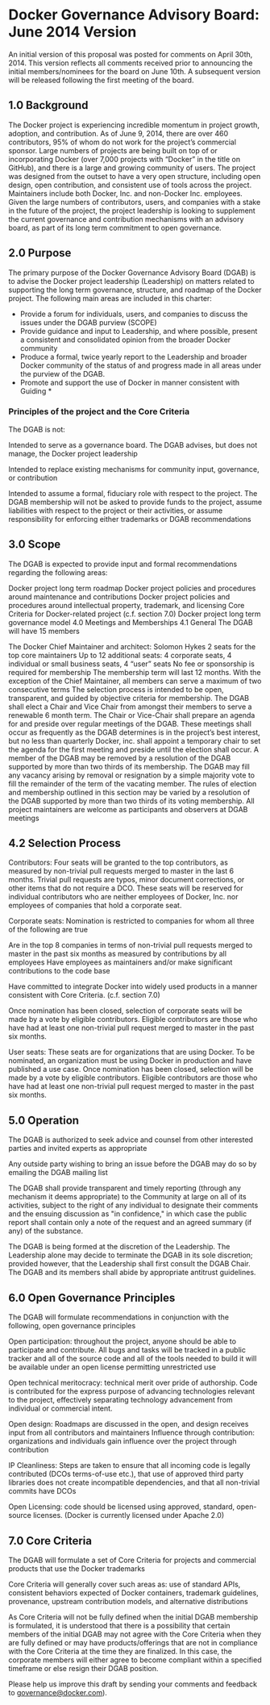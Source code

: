 <!--[metadata]>
+++
title = "Docker Governance Advisory Board"
description = "Docker Governance Advisory Board"
keywords = ["governance, board, members, explained"]
[menu.main]
parent="smn_governance"
+++
<![end-metadata]-->

# Docker Governance Advisory Board: June 2014 Version

An initial version of this proposal was posted for comments on April 30th, 2014. This version reflects all comments received prior to announcing the initial members/nominees for the board on June 10th. A subsequent version will be released following the first meeting of the board.

## 1.0 Background

The Docker project is experiencing incredible momentum in project growth, adoption, and contribution. As of June 9, 2014, there are over 460 contributors, 95% of whom do not work for the project’s commercial sponsor. Large numbers of projects are being built on top of or incorporating Docker (over 7,000 projects with “Docker” in the title on GitHub), and there is a large and growing community of users. The project was designed from the outset to have a very open structure, including open design, open contribution, and consistent use of tools across the project. Maintainers include both Docker, Inc. and non-Docker Inc. employees. Given the large numbers of contributors, users, and companies with a stake in the future of the project, the project leadership is looking to supplement the current governance and contribution mechanisms with an advisory board, as part of its long term commitment to open governance.

## 2.0 Purpose
The primary purpose of the Docker Governance Advisory Board (DGAB) is to advise the Docker project leadership (Leadership) on matters related to supporting the long term governance, structure, and roadmap of the Docker project. The following main areas are included in this charter:

* Provide a forum for individuals, users, and companies to discuss the issues under the DGAB purview (SCOPE)
* Provide guidance and input to Leadership, and where possible, present a consistent and consolidated opinion from the broader Docker community
* Produce a formal, twice yearly report to the Leadership and broader Docker community of the status of and progress made in all areas under the purview of the DGAB.
* Promote and support the use of Docker in manner consistent with Guiding * 

### Principles of the project and the Core Criteria
The DGAB is not:

Intended to serve as a governance board. The DGAB advises, but does not manage, the Docker project leadership

Intended to replace existing mechanisms for community input, governance, or contribution

Intended to assume a formal, fiduciary role with respect to the project. The DGAB membership will not be asked to provide funds to the project, assume liabilities with respect to the project or their activities, or assume responsibility for enforcing either trademarks or DGAB recommendations

## 3.0 Scope

The DGAB is expected to provide input and formal recommendations regarding the following areas:

Docker project long term roadmap
Docker project policies and procedures around maintenance and contributions
Docker project policies and procedures around intellectual property, trademark, and licensing
Core Criteria for Docker-related project (c.f. section 7.0)
Docker project long term governance model
4.0 Meetings and Memberships
4.1 General
The DGAB will have 15 members

The Docker Chief Maintainer and architect: Solomon Hykes
2 seats for the top core maintainers
Up to 12 additional seats: 4 corporate seats, 4 individual or small business seats, 4 “user” seats
No fee or sponsorship is required for membership
The membership term will last 12 months. With the exception of the Chief Maintainer, all members can serve a maximum of two consecutive terms
The selection process is intended to be open, transparent, and guided by objective criteria for membership.
The DGAB shall elect a Chair and Vice Chair from amongst their members to serve a renewable 6 month term.
The Chair or Vice-Chair shall prepare an agenda for and preside over regular meetings of the DGAB. These meetings shall occur as frequently as the DGAB determines is in the project’s best interest, but no less than quarterly
Docker, inc. shall appoint a temporary chair to set the agenda for the first meeting and preside until the election shall occur.
A member of the DGAB may be removed by a resolution of the DGAB supported by more than two thirds of its membership.
The DGAB may fill any vacancy arising by removal or resignation by a simple majority vote to fill the remainder of the term of the vacating member.
The rules of election and membership outlined in this section may be varied by a resolution of the DGAB supported by more than two thirds of its voting membership.
All project maintainers are welcome as participants and observers at DGAB meetings

## 4.2 Selection Process

Contributors: Four seats will be granted to the top contributors, as measured by non-trivial pull requests merged to master in the last 6 months. Trivial pull requests are typos, minor document corrections, or other items that do not require a DCO. These seats will be reserved for individual contributors who are neither employees of Docker, Inc. nor employees of companies that hold a corporate seat.

Corporate seats: Nomination is restricted to companies for whom all three of the following are true

Are in the top 8 companies in terms of non-trivial pull requests merged to master in the past six months as measured by contributions by all employees
Have employees as maintainers and/or make significant contributions to the code base

Have committed to integrate Docker into widely used products in a manner consistent with Core Criteria. (c.f. section 7.0)

Once nomination has been closed, selection of corporate seats will be made by a vote by eligible contributors. Eligible contributors are those who have had at least one non-trivial pull request merged to master in the past six months.

User seats: These seats are for organizations that are using Docker. To be nominated, an organization must be using Docker in production and have published a use case. Once nomination has been closed, selection will be made by a vote by eligible contributors. Eligible contributors are those who have had at least one non-trivial pull request merged to master in the past six months.

## 5.0 Operation

The DGAB is authorized to seek advice and counsel from other interested parties and invited experts as appropriate

Any outside party wishing to bring an issue before the DGAB may do so by emailing the DGAB mailing list

The DGAB shall provide transparent and timely reporting (through any mechanism it deems appropriate) to the Community at large on all of its activities, subject to the right of any individual to designate their comments and the ensuing discussion as "in confidence," in which case the public report shall contain only a note of the request and an agreed summary (if any) of the substance.

The DGAB is being formed at the discretion of the Leadership. The Leadership alone may decide to terminate the DGAB in its sole discretion; provided however, that the Leadership shall first consult the DGAB Chair.
The DGAB and its members shall abide by appropriate antitrust guidelines.

## 6.0 Open Governance Principles

The DGAB will formulate recommendations in conjunction with the following, open governance principles

Open participation: throughout the project,
anyone should be able to participate and contribute. All bugs and tasks will be tracked in a public tracker and all of the source code and all of the tools needed to build it will be available under an open license permitting unrestricted use

Open technical meritocracy: technical merit over pride of authorship. Code is contributed for the express purpose of advancing technologies relevant to the project, effectively separating technology advancement from individual or commercial intent.

Open design: Roadmaps are discussed in the open, and design receives input from all contributors and maintainers
Influence through contribution: organizations and individuals gain influence over the project through contribution

IP Cleanliness: Steps are taken to ensure that all incoming code is legally contributed (DCOs terms-of-use etc.), that use of approved third party libraries does not create incompatible dependencies, and that all non-trivial commits have DCOs

Open Licensing: code should be licensed using approved, standard, open-source licenses. (Docker is currently licensed under Apache 2.0)

## 7.0 Core Criteria

The DGAB will formulate a set of Core Criteria for projects and commercial products that use the Docker trademarks

Core Criteria will generally cover such areas as: use of standard APIs, consistent behaviors expected of Docker containers, trademark guidelines, provenance, upstream contribution models, and alternative distributions

As Core Criteria will not be fully defined when the initial DGAB membership is formulated, it is understood that there is a possibility that certain members of the initial DGAB may not agree with the Core Criteria when they are fully defined or may have products/offerings that are not in compliance with the Core 
Criteria at the time they are finalized. In this case, the corporate members will either agree to become compliant within a specified timeframe or else resign their DGAB position.

Please help us improve this draft by sending your comments and feedback to governance@docker.com)\.